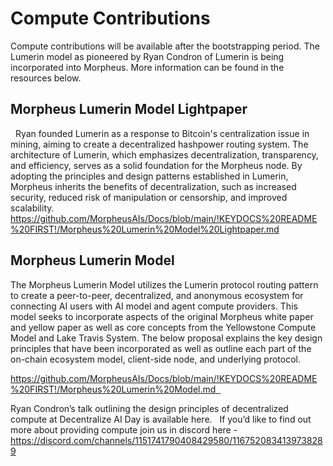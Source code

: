 # Compute Contributions 

Compute contributions will be available after the bootstrapping period. The Lumerin model as pioneered by Ryan Condron of Lumerin is being incorporated into Morpheus. More information can be found in the resources below. 

## Morpheus Lumerin Model Lightpaper

  Ryan founded Lumerin as a response to Bitcoin's centralization issue in mining, aiming to create a decentralized hashpower routing system. The architecture of Lumerin, which emphasizes decentralization, transparency, and efficiency, serves as a solid foundation for the Morpheus node. By adopting the principles and design patterns established in Lumerin, Morpheus inherits the benefits of decentralization, such as increased security, reduced risk of manipulation or censorship, and improved scalability. 
https://github.com/MorpheusAIs/Docs/blob/main/!KEYDOCS%20README%20FIRST!/Morpheus%20Lumerin%20Model%20Lightpaper.md


## Morpheus Lumerin Model  

The Morpheus Lumerin Model utilizes the Lumerin protocol routing pattern to create a peer-to-peer, decentralized, and anonymous ecosystem for connecting AI users with AI model and agent compute providers. This model seeks to incorporate aspects of the original Morpheus white paper and yellow paper as well as core concepts from the Yellowstone Compute Model and Lake Travis System.
The below proposal explains the key design principles that have been incorporated as well as outline each part of the on-chain ecosystem model, client-side node, and underlying protocol.

https://github.com/MorpheusAIs/Docs/blob/main/!KEYDOCS%20README%20FIRST!/Morpheus%20Lumerin%20Model.md  


Ryan Condron’s talk outlining the design principles of decentralized compute at Decentralize AI Day is available here.  
If you’d like to find out more about providing compute join us in discord here - https://discord.com/channels/1151741790408429580/1167520834139738289 
